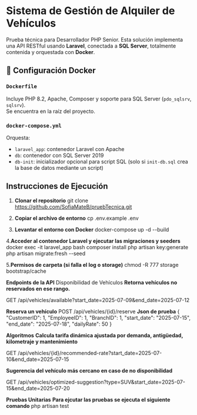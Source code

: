 # Sistema de Gestión de Alquiler de Vehículos
Prueba técnica para Desarrollador PHP Senior. Esta solución implementa una API RESTful usando **Laravel**, conectada a **SQL Server**, totalmente contenida y orquestada con **Docker**.
## 🐳 Configuración Docker
### `Dockerfile`
Incluye PHP 8.2, Apache, Composer y soporte para SQL Server (`pdo_sqlsrv`, `sqlsrv`).  
Se encuentra en la raíz del proyecto.

### `docker-compose.yml`
Orquesta:
- `laravel_app`: contenedor Laravel con Apache
- `db`: contenedor con SQL Server 2019
- `db-init`: inicializador opcional para script SQL (solo si `init-db.sql` crea la base de datos mediante un script)

##  Instrucciones de Ejecución
1. **Clonar el repositorio**
git clone https://github.com/SofiaMateB/pruebTecnica.git

2. **Copiar el archivo de entorno**
cp .env.example .env

3. **Levantar el entorno con Docker**
docker-compose up -d --build

4.**Acceder al contenedor Laravel y ejecutar las migraciones y seeders**
docker exec -it laravel_app bash
composer install
php artisan key:generate
php artisan migrate:fresh --seed

5.**Permisos de carpeta (si falla el log o storage)**
chmod -R 777 storage bootstrap/cache


 **Endpoints de la API**
 Disponibilidad de Vehículos
 **Retorna vehículos no reservados en ese rango.**
 
 
 GET /api/vehicles/available?start_date=2025-07-09&end_date=2025-07-12
 
 **Reserva un vehículo**
 POST /api/vehicles/{id}/reserve
 **Json de prueba**
 {
  "CustomerID": 1,
  "EmployeeID": 1,
  "BranchID": 1,
  "start_date": "2025-07-15",
  "end_date": "2025-07-18",
  "dailyRate": 50
}


**Algoritmos**
**Calcula tarifa dinámica ajustada por demanda, antigüedad, kilometraje y mantenimiento**

GET /api/vehicles/{id}/recommended-rate?start_date=2025-07-10&end_date=2025-07-15

**Sugerencia del vehículo más cercano en caso de no disponibilidad**

GET /api/vehicles/optimized-suggestion?type=SUV&start_date=2025-07-15&end_date=2025-07-20


**Pruebas Unitarias**
**Para ejcutar las pruebas se ejecuta el siguiente comando**
php artisan test


